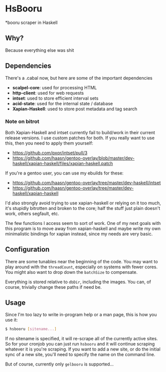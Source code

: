 # HsBooru
*booru scraper in Haskell

## Why?

Because everything else was shit

## Dependencies

There's a .cabal now, but here are some of the important dependencies

- **scalpel-core**: used for processing HTML
- **http-client**: used for web requests
- **intset**: used to store efficient interval sets
- **acid-state**: used for the internal state / database
- **Xapian-Haskell**: used to store post metadata and tag search

### Note on bitrot

Both Xapian-Haskell and intset currently fail to build/work in their current
release versions. I use custom patches for both. If you really want to use
this, then you need to apply them yourself:

- https://github.com/pxqr/intset/pull/3
- https://github.com/haasn/gentoo-overlay/blob/master/dev-haskell/xapian-haskell/files/xapian-haskell.patch

If you're a gentoo user, you can use my ebuilds for these:

- https://github.com/haasn/gentoo-overlay/tree/master/dev-haskell/intset
- https://github.com/haasn/gentoo-overlay/tree/master/dev-haskell/xapian-haskell

I'd also strongly avoid trying to use xapian-haskell or relying on it too
much, it's stupidly bitrotten and broken to the core; half the stuff just
plain doesn't work, others segfault, etc.

The few functions I access seem to sort of work. One of my next goals with
this program is to move away from xapian-haskell and maybe write my own
minimalistic bindings for xapian instead, since my needs are very basic.

## Configuration

There are some tunables near the beginning of the code. You may want to play
around with the `threadCount`, especially on systems with fewer cores. You might
also want to drop down the `batchSize` to compensate.

Everything is stored relative to `dbDir`, including the images. You can, of
course, trivially change these paths if need be.

## Usage

Since I'm too lazy to write in-program help or a man page, this is how you use
it:

```bash
$ hsbooru [sitename...]
```

If no sitename is specified, it will re-scrape all of the currently active
sites. So for your cronjob you can just run `hsbooru` and it will continue
scraping whatever it is you're scraping. If you want to add a new site, or do
the initial sync of a new site, you'll need to specify the name on the command
line.

But of course, currently only `gelbooru` is supported...
